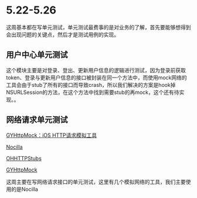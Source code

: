 # 5.22-5.26

这周基本都在写单元测试，单元测试最费事的是对业务的了解，首先要能够想得到会出现问题的关键点，然后才是测试用例的实现。

## 用户中心单元测试

这个模块主要是对登录、登出、更新用户信息的逻辑进行测试，因为登录前获取token、登录与更新用户信息的接口被封装在同一个方法中，而使用mock网络的工具会由于stub了所有的接口而导致crash，所以我们解决的方案是hook掉NSURLSession的方法，在这个方法中找到需要stub的再mock，这个还有待实现。。

## 网络请求单元测试

[GYHttpMock：iOS HTTP请求模拟工具](https://wereadteam.github.io/2016/02/25/GYHttpMock/)

[Nocilla](https://github.com/luisobo/Nocilla)

[OHHTTPStubs](https://github.com/AliSoftware/OHHTTPStubs)

[GYHttpMock](https://github.com/hypoyao/GYHttpMock)

这周主要在写网络请求接口的单元测试，这里有几个模拟网络的工具，我们主要使用的是Nocilla

